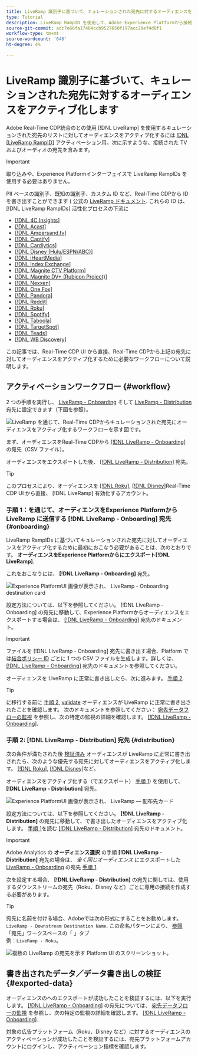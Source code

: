 ```yaml
---
title: LiveRamp 識別子に基づいて、キュレーションされた宛先に対するオーディエンスをアクティブ化します
type: Tutorial
description: LiveRamp RampID を使用して、Adobe Experience Platformから接続された TV やオーディオの宛先にオーディエンスをアクティブ化する方法、およびその他の統合について説明します。
source-git-commit: adc7e66fa17484ccb9527650f197acc29ef4d0f1
workflow-type: tm+mt
source-wordcount: '646'
ht-degree: 4%

---
```



# LiveRamp 識別子に基づいて、キュレーションされた宛先に対するオーディエンスをアクティブ化します

Adobe Real-Time CDP統合のとの使用 [!DNL LiveRamp] を使用するキュレーションされた宛先のリストに対してオーディエンスをアクティブ化するには [!DNL [LiveRamp RampID]](https://docs.liveramp.com/connect/en/interpreting-rampid,-liveramp-s-people-based-identifier.html) アクティベーション用。次に示すような、接続された TV およびオーディオの宛先を含みます。

>[!IMPORTANT]
>
>取り込みや、Experience Platformインターフェイスで LiveRamp RampIDs を使用する必要はありません。
>
> PII ベースの識別子、既知の識別子、カスタム ID など、Real-Time CDPから ID を書き出すことができます ( 公式の [LiveRamp ドキュメント](https://docs.liveramp.com/connect/en/identity-and-identifier-terms-and-concepts.html#known-identifiers). これらの ID は、 [!DNL LiveRamp RampIDs] 活性化プロセスの下流に


* [[!DNL 4C Insights]](#insights)
* [[!DNL Acast]](#acast)
* [[!DNL Ampersand.tv]](#ampersand-tv)
* [[!DNL Captify]](#captify)
* [[!DNL Cardlytics]](#cardlytics)
* [[!DNL Disney (Hulu/ESPN/ABC)]](#disney)
* [[!DNL iHeartMedia]](#iheartmedia)
* [[!DNL Index Exchange]](#index-exchange)
* [[!DNL Magnite CTV Platform]](#magnite)
* [[!DNL Magnite DV+ (Rubicon Project)]](#magnite-dv)
* [[!DNL Nexxen]](#nexxen)
* [[!DNL One Fox]](#fox)
* [[!DNL Pandora]](#pandora)
* [[!DNL Reddit]](#reddit)
* [[!DNL Roku]](#roku)
* [[!DNL Spotify]](#spotify)
* [[!DNL Taboola]](#taboola)
* [[!DNL TargetSpot]](#targetspot)
* [[!DNL Teads]](#teads)
* [[!DNL WB Discovery]](#wb-discovery)

この記事では、Real-Time CDP UI から直接、Real-Time CDPから上記の宛先に対してオーディエンスをアクティブ化するために必要なワークフローについて説明します。

## アクティベーションワークフロー {#workflow}

2 つの手順を実行し、 [LiveRamp - Onboarding](../catalog/advertising/liveramp-onboarding.md) そして [LiveRamp - Distribution](../catalog/advertising/liveramp-distribution.md) 宛先に設定できます（下図を参照）。

![LiveRamp を通じて、Real-Time CDPからキュレーションされた宛先にオーディエンスをアクティブ化するワークフローを示す図です。](../assets/ui/activate-curated-destinations-liveramp/workflow-diagram.png)

まず、オーディエンスをReal-Time CDPから [[!DNL LiveRamp - Onboarding]](../catalog/advertising/liveramp-onboarding.md) の宛先（CSV ファイル）。

オーディエンスをエクスポートした後、 [[!DNL LiveRamp - Distribution]](../catalog/advertising/liveramp-distribution.md) 宛先。

>[!TIP]
>
>このプロセスにより、オーディエンスを [[!DNL Roku]](../catalog/advertising/liveramp-distribution.md#roku), [[!DNL Disney]](../catalog/advertising/liveramp-distribution.md#disney)Real-Time CDP UI から直接、 [!DNL LiveRamp] 有効化するアカウント。

### 手順 1：を通じて、オーディエンスをExperience Platformから LiveRamp に送信する [!DNL LiveRamp - Onboarding] 宛先 {#onboarding}

LiveRamp RampIDs に基づいてキュレーションされた宛先に対してオーディエンスをアクティブ化するために最初におこなう必要があることは、次のとおりです。 **オーディエンスをExperience Platformからにエクスポート[!DNL LiveRamp]**.

これをおこなうには、 **[!DNL LiveRamp - Onboarding]** 宛先。

![Experience PlatformUI 画像が表示され、 LiveRamp - Onboarding destination card](../assets/ui/activate-curated-destinations-liveramp/liveramp-onboarding-catalog.png)

設定方法については、以下を参照してください。 [!DNL LiveRamp - Onboarding] の宛先に移動して、Experience Platformからオーディエンスをエクスポートする場合は、 [[!DNL LiveRamp - Onboarding]](../catalog/advertising/liveramp-onboarding.md) 宛先のドキュメント。

>[!IMPORTANT]
>
>ファイルを [!DNL LiveRamp - Onboarding] 宛先に書き出す場合、Platform では[結合ポリシー ID](../../profile/merge-policies/overview.md) ごとに 1 つの CSV ファイルを生成します。詳しくは、 [[!DNL LiveRamp - Onboarding]](../catalog/advertising/liveramp-onboarding.md) 宛先のドキュメントを参照してください。


オーディエンスを LiveRamp に正常に書き出したら、次に進みます。 [手順 2](#distribution).

>[!TIP]
>
>に移行する前に [手順 2](#distribution), [validate](../catalog/advertising/liveramp-onboarding.md#exported-data) オーディエンスが LiveRamp に正常に書き出されたことを確認します。 次のドキュメントを参照してください： [宛先データフローの監視](../../dataflows/ui/monitor-destinations.md#dataflow-runs-for-batch-destinations) を参照し、次の特定の監視の詳細を確認します。 [[!DNL LiveRamp - Onboarding]](../catalog/advertising/liveramp-onboarding.md#exported-data).

### 手順 2: [!DNL LiveRamp - Distribution] 宛先 {#distribution}

次の条件が満たされた後 [検証済み](../catalog/advertising/liveramp-onboarding.md#exported-data) オーディエンスが LiveRamp に正常に書き出されたら、次のような優先する宛先に対してオーディエンスをアクティブ化します。 [[!DNL Roku]](../catalog/advertising/liveramp-distribution.md#roku), [[!DNL Disney]](../catalog/advertising/liveramp-distribution.md#disney)など。

オーディエンスをアクティブ化する（でエクスポート） [手順 1](#onboarding)) を使用して、 **[!DNL LiveRamp - Distribution]** 宛先。

![Experience PlatformUI 画像が表示され、 LiveRamp — 配布先カード](../assets/ui/activate-curated-destinations-liveramp/liveramp-distribution-catalog.png)

設定方法については、以下を参照してください。 **[!DNL LiveRamp - Distribution]** の宛先に移動して、で書き出したオーディエンスをアクティブ化します。 [手順 1](#onboarding)を読む [[!DNL LiveRamp - Distribution]](../catalog/advertising/liveramp-distribution.md) 宛先のドキュメント。

>[!IMPORTANT]
>
>Adobe Analytics の **オーディエンス選択** の手順 **[!DNL LiveRamp - Distribution]** 宛先の場合は、 *全く同じオーディエンス* にエクスポートした [LiveRamp - Onboarding](../catalog/advertising/liveramp-onboarding.md) の宛先 [手順 1](#onboarding).

次を設定する場合、 **[!DNL LiveRamp - Distribution]** の宛先に関しては、使用するダウンストリームの宛先（Roku、Disney など）ごとに専用の接続を作成する必要があります。

>[!TIP]
>
>宛先に名前を付ける場合、Adobeでは次の形式にすることをお勧めします。 `LiveRamp - Downstream Destination Name`. この命名パターンにより、 [参照](../ui/destinations-workspace.md#browse) 「宛先」ワークスペースの「 」タブ
><br>
>例：`LiveRamp - Roku`。

![複数の LiveRamp の宛先を示す Platform UI のスクリーンショット。](../assets/ui/activate-curated-destinations-liveramp/liveramp-naming.png)

## 書き出されたデータ／データ書き出しの検証 {#exported-data}

オーディエンスのへのエクスポートが成功したことを検証するには、以下を実行します。 [[!DNL LiveRamp - Onboarding]](../catalog/advertising/liveramp-onboarding.md) の宛先については、 [宛先データフローの監視](../../dataflows/ui/monitor-destinations.md#dataflow-runs-for-batch-destinations) を参照し、次の特定の監視の詳細を確認します。 [[!DNL LiveRamp - Onboarding]](../catalog/advertising/liveramp-onboarding.md#exported-data).

対象の広告プラットフォーム（Roku、Disney など）に対するオーディエンスのアクティベーションが成功したことを検証するには、宛先プラットフォームアカウントにログインし、アクティベーション指標を確認します。
